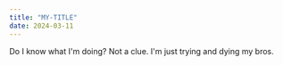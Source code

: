 ```yaml
---
title: "MY-TITLE"
date: 2024-03-11
---
```


Do I know what I'm doing? Not a clue. I'm just trying and dying my bros.
